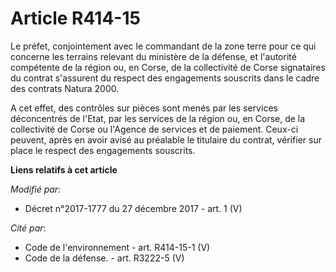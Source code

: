 # Article R414-15

Le préfet, conjointement avec le commandant de la zone terre pour ce qui concerne les terrains relevant du ministère de la
défense, et l'autorité compétente de la région ou, en Corse, de la   collectivité de Corse signataires du contrat s'assurent
du respect des engagements souscrits dans le cadre des contrats Natura 2000. 

A cet effet, des contrôles sur pièces sont menés par les services déconcentrés de l'Etat, par les services de la région ou,
en Corse, de la   collectivité de Corse ou l'Agence de services et de paiement. Ceux-ci peuvent, après en avoir avisé au
préalable le titulaire du contrat, vérifier sur place le respect des engagements souscrits.

**Liens relatifs à cet article**

_Modifié par_:

  - Décret n°2017-1777 du 27 décembre 2017 - art. 1 (V)

_Cité par_:

  - Code de l'environnement - art. R414-15-1 (V)
  - Code de la défense. - art. R3222-5 (V)
